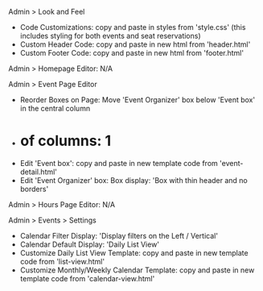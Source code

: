 Admin > Look and Feel
* Code Customizations: copy and paste in styles from 'style.css' (this includes styling for both events and seat reservations)
* Custom Header Code: copy and paste in new html from 'header.html'
* Custom Footer Code: copy and paste in new html from 'footer.html'

Admin > Homepage Editor: N/A

Admin > Event Page Editor
* Reorder Boxes on Page: Move 'Event Organizer' box below 'Event box' in the central column
* # of columns: 1
* Edit 'Event box': copy and paste in new template code from 'event-detail.html'
* Edit 'Event Organizer' box: Box display: 'Box with thin header and no borders'

Admin > Hours Page Editor: N/A

Admin > Events > Settings
* Calendar Filter Display: 'Display filters on the Left / Vertical'
* Calendar Default Display: 'Daily List View'
* Customize Daily List View Template: copy and paste in new template code from 'list-view.html'
* Customize Monthly/Weekly Calendar Template: copy and paste in new template code from 'calendar-view.html'

